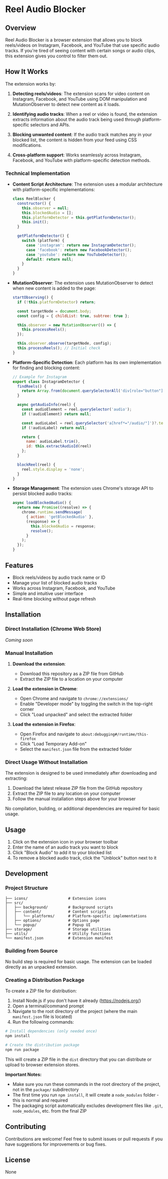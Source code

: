 # Reel Audio Blocker

## Overview
Reel Audio Blocker is a browser extension that allows you to block reels/videos on Instagram, Facebook, and YouTube that use specific audio tracks. If you're tired of seeing content with certain songs or audio clips, this extension gives you control to filter them out.

## How It Works

The extension works by:

1. **Detecting reels/videos**: The extension scans for video content on Instagram, Facebook, and YouTube using DOM manipulation and MutationObserver to detect new content as it loads.

2. **Identifying audio tracks**: When a reel or video is found, the extension extracts information about the audio track being used through platform-specific selectors and APIs.

3. **Blocking unwanted content**: If the audio track matches any in your blocked list, the content is hidden from your feed using CSS modifications.

4. **Cross-platform support**: Works seamlessly across Instagram, Facebook, and YouTube with platform-specific detection methods.

### Technical Implementation

- **Content Script Architecture**: The extension uses a modular architecture with platform-specific implementations:
  ```javascript
  class ReelBlocker {
    constructor() {
      this.observer = null;
      this.blockedAudio = [];
      this.platformDetector = this.getPlatformDetector();
      this.init();
    }

    getPlatformDetector() {
      switch (platform) {
        case 'instagram': return new InstagramDetector();
        case 'facebook': return new FacebookDetector();
        case 'youtube': return new YouTubeDetector();
        default: return null;
      }
    }
  }
  ```

- **MutationObserver**: The extension uses MutationObserver to detect when new content is added to the page:
  ```javascript
  startObserving() {
    if (!this.platformDetector) return;

    const targetNode = document.body;
    const config = { childList: true, subtree: true };

    this.observer = new MutationObserver(() => {
      this.processReels();
    });

    this.observer.observe(targetNode, config);
    this.processReels(); // Initial check
  }
  ```

- **Platform-Specific Detection**: Each platform has its own implementation for finding and blocking content:
  ```javascript
  // Example for Instagram
  export class InstagramDetector {
    findReels() {
      return Array.from(document.querySelectorAll('div[role="button"]:has(video)'));
    }

    async getAudioInfo(reel) {
      const audioElement = reel.querySelector('audio');
      if (!audioElement) return null;

      const audioLabel = reel.querySelector('a[href*="/audio/"]')?.textContent;
      if (!audioLabel) return null;

      return {
        name: audioLabel.trim(),
        id: this.extractAudioId(reel)
      };
    }

    blockReel(reel) {
      reel.style.display = 'none';
    }
  }
  ```

- **Storage Management**: The extension uses Chrome's storage API to persist blocked audio tracks:
  ```javascript
  async loadBlockedAudio() {
    return new Promise((resolve) => {
      chrome.runtime.sendMessage(
        { action: 'getBlockedAudio' },
        (response) => {
          this.blockedAudio = response;
          resolve();
        }
      );
    });
  }
  ```

## Features

- Block reels/videos by audio track name or ID
- Manage your list of blocked audio tracks
- Works across Instagram, Facebook, and YouTube
- Simple and intuitive user interface
- Real-time blocking without page refresh

## Installation

### Direct Installation (Chrome Web Store)
*Coming soon*

### Manual Installation

1. **Download the extension**:
   - Download this repository as a ZIP file from GitHub
   - Extract the ZIP file to a location on your computer

2. **Load the extension in Chrome**:
   - Open Chrome and navigate to `chrome://extensions/`
   - Enable "Developer mode" by toggling the switch in the top-right corner
   - Click "Load unpacked" and select the extracted folder

3. **Load the extension in Firefox**:
   - Open Firefox and navigate to `about:debugging#/runtime/this-firefox`
   - Click "Load Temporary Add-on"
   - Select the `manifest.json` file from the extracted folder

### Direct Usage Without Installation

The extension is designed to be used immediately after downloading and extracting:

1. Download the latest release ZIP file from the GitHub repository
2. Extract the ZIP file to any location on your computer
3. Follow the manual installation steps above for your browser

No compilation, building, or additional dependencies are required for basic usage.

## Usage

1. Click on the extension icon in your browser toolbar
2. Enter the name of an audio track you want to block
3. Click "Block Audio" to add it to your blocked list
4. To remove a blocked audio track, click the "Unblock" button next to it

## Development

### Project Structure

```
├── icons/                  # Extension icons
├── src/
│   ├── background/         # Background scripts
│   ├── content/            # Content scripts
│   │   └── platforms/      # Platform-specific implementations
│   ├── options/            # Options page
│   └── popup/              # Popup UI
├── storage/                # Storage utilities
├── utils/                  # Utility functions
└── manifest.json           # Extension manifest
```

### Building from Source

No build step is required for basic usage. The extension can be loaded directly as an unpacked extension.

### Creating a Distribution Package

To create a ZIP file for distribution:

1. Install Node.js if you don't have it already (https://nodejs.org/)
2. Open a terminal/command prompt
3. Navigate to the root directory of the project (where the main `manifest.json` file is located)
4. Run the following commands:

```bash
# Install dependencies (only needed once)
npm install

# Create the distribution package
npm run package
```

This will create a ZIP file in the `dist` directory that you can distribute or upload to browser extension stores.

**Important Notes:**
- Make sure you run these commands in the root directory of the project, not in the `package/` subdirectory
- The first time you run `npm install`, it will create a `node_modules` folder - this is normal and required
- The packaging script automatically excludes development files like `.git`, `node_modules`, etc. from the final ZIP

## Contributing

Contributions are welcome! Feel free to submit issues or pull requests if you have suggestions for improvements or bug fixes.

## License

None
